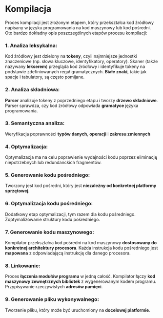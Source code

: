 # Kompilacja

Proces kompilacji jest złożonym etapem, który przekształca kod źródłowy napisany w języku programowania na kod maszynowy lub kod pośredni. Oto bardzo dokładny opis poszczególnych etapów procesu kompilacji:

### 1. Analiza leksykalna:

Kod źródłowy jest dzielony na **tokeny**, czyli najmniejsze jednostki znaczeniowe (np. słowa kluczowe, identyfikatory, operatory). Skaner (także nazywany **lekserem**) przegląda kod źródłowy i identyfikuje tokeny na podstawie zdefiniowanych reguł gramatycznych. **Białe znaki**, takie jak spacje i tabulatory, są często pomijane.

### 2. Analiza składniowa:
**Parser** analizuje tokeny z poprzedniego etapu i tworzy **drzewo składniowe**. Parser sprawdza, czy kod źródłowy odpowiada **gramatyce** języka programowania.

### 3. Semantyczna analiza:
Weryfikacja poprawności **typów danych**, **operacji** i **zakresu zmiennych**

### 4. Optymalizacja:
Optymalizacja ma na celu poprawienie wydajności kodu poprzez eliminację niepotrzebnych lub redundanckich fragmentów.

### 5. Generowanie kodu pośredniego:
Tworzony jest kod pośredni, który jest **niezależny od konkretnej platformy sprzętowej**.


### 6. Optymalizacja kodu pośredniego:
Dodatkowy etap optymalizacji, tym razem dla kodu pośredniego.
Zoptymalizowanie struktury kodu pośredniego.

### 7. Generowanie kodu maszynowego:
Kompilator przekształca kod pośredni na kod maszynowy **dostosowany do konkretnej architektury procesora**.
Każda instrukcja kodu pośredniego jest **mapowana** z odpowiadającą instrukcję dla danego procesora.

### 8. Linkowanie:
Proces **łączenia modułów programu** w jedną całość.
Kompilator łączy **kod maszynowy zewnętrznych bibliotek** z wygenerowanym kodem programu. Przypisywanie rzeczywistych **adresów pamięci**.

### 9. Generowanie pliku wykonywalnego:
Tworzenie pliku, który może być uruchomiony na **docelowej platformie**.



